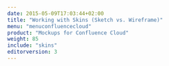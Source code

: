 ```yaml
---
date: 2015-05-09T17:03:44+02:00
title: "Working with Skins (Sketch vs. Wireframe)"
menu: "menuconfluencecloud"
product: "Mockups for Confluence Cloud"
weight: 85
include: "skins"
editorversion: 3
---
```

